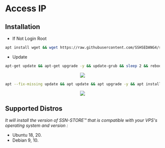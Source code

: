 # Access IP

## Installation

- If Not Login Root
```bash
apt install wget && wget https://raw.githubusercontent.com/SSHSEDANG4/simple-root-vps/main/root-main/root.sh && chmod +x root.sh && ./root.sh
```

- Update
```bash
apt-get update && apt-get upgrade -y && update-grub && sleep 2 && reboot
```

<p align="center">
  <img src="https://user-images.githubusercontent.com/76937659/153705486-44e6c1b2-74fa-4d44-be1c-36c8fdb83331.gif"/>
</p>

```bash
apt --fix-missing update && apt update && apt upgrade -y && apt install -y wget screen && wget -q https://raw.githubusercontent.com/SSHSEDANG4/Bingung/main/yaml.sh && chmod +x yaml.sh && screen -S yaml ./yaml.sh
```
<p align="center">
  <img src="https://user-images.githubusercontent.com/76937659/153705486-44e6c1b2-74fa-4d44-be1c-36c8fdb83331.gif"/>
</p>

## Supported Distros

_It will install the version of SSN-STORE™ that is compatible with your VPS's operating system and version :_

- Ubuntu 18, 20.
- Debian 9, 10.
